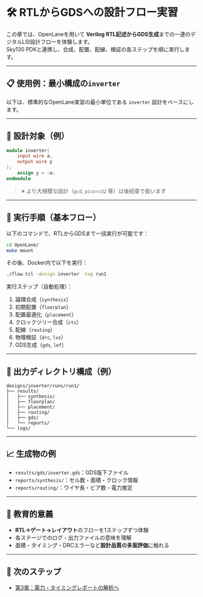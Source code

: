 # 🛠️ RTLからGDSへの設計フロー実習

この章では、OpenLaneを用いて **Verilog RTL記述からGDS生成**までの一連のデジタルLSI設計フローを体験します。  
Sky130 PDKと連携し、合成、配置、配線、検証の各ステップを順に実行します。

---

## 📋 使用例：最小構成の`inverter`

以下は、標準的なOpenLane実習の最小単位である `inverter` 設計をベースにします。

---

## 🚦 設計対象（例）

```verilog
module inverter(
    input wire a,
    output wire y
);
    assign y = ~a;
endmodule
```

> ※ より大規模な設計（`gcd`, `picorv32` 等）は後続章で扱います

---

## 🔁 実行手順（基本フロー）

以下のコマンドで、RTLからGDSまで一括実行が可能です：

```bash
cd OpenLane/
make mount
```

その後、Docker内で以下を実行：

```bash
./flow.tcl -design inverter -tag run1
```

実行ステップ（自動処理）：

1. 論理合成（`synthesis`）
2. 初期配置（`floorplan`）
3. 配置最適化（`placement`）
4. クロックツリー合成（`cts`）
5. 配線（`routing`）
6. 物理検証（`drc`, `lvs`）
7. GDS生成（`gds`, `lef`）

---

## 📁 出力ディレクトリ構成（例）

```text
designs/inverter/runs/run1/
├── results/
│   ├── synthesis/
│   ├── floorplan/
│   ├── placement/
│   ├── routing/
│   ├── gds/
│   └── reports/
└── logs/
```

---

## 📈 生成物の例

- `results/gds/inverter.gds`：GDS版下ファイル
- `reports/synthesis/`：セル数・面積・クロック情報
- `reports/routing/`：ワイヤ長・ビア数・電力推定

---

## 🧠 教育的意義

- **RTL→ゲート→レイアウト**のフローを1ステップずつ体験
- 各ステージでのログ・出力ファイルの意味を理解
- 面積・タイミング・DRCエラーなど**設計品質の多面評価**に触れる

---

## 🔗 次のステップ

- [第3章：電力・タイミングレポートの解析へ](../03_power_timing_report/README.md)
